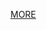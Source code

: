 <a href="https://github.com/ToxicAbsence/More-Info/blob/main/Fake%20Wood%20Slabs" target="_blank">MORE</a>
